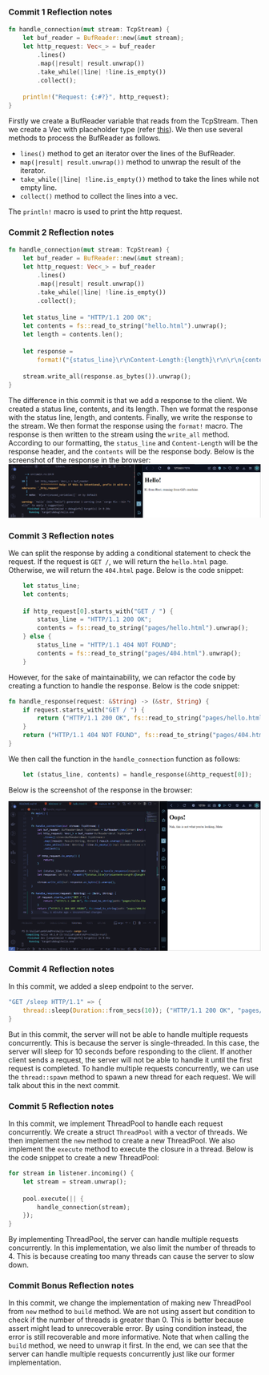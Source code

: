###  Commit 1 Reflection notes

```rust
fn handle_connection(mut stream: TcpStream) {
    let buf_reader = BufReader::new(&mut stream);
    let http_request: Vec<_> = buf_reader
        .lines()
        .map(|result| result.unwrap())
        .take_while(|line| !line.is_empty())
        .collect();

    println!("Request: {:#?}", http_request);
}
```

Firstly we create a BufReader variable that reads from the TcpStream. Then we create a Vec with placeholder type (refer [this](https://stackoverflow.com/questions/34363984/what-is-vec)). We then use several methods to process the BufReader as follows.
- `lines()` method to get an iterator over the lines of the BufReader.
- `map(|result| result.unwrap())` method to unwrap the result of the iterator.
- `take_while(|line| !line.is_empty())` method to take the lines while not empty line.
- `collect()` method to collect the lines into a vec.

The `println!` macro is used to print the http request.

### Commit 2 Reflection notes

```rust
fn handle_connection(mut stream: TcpStream) {
    let buf_reader = BufReader::new(&mut stream);
    let http_request: Vec<_> = buf_reader
        .lines()
        .map(|result| result.unwrap())
        .take_while(|line| !line.is_empty())
        .collect();

    let status_line = "HTTP/1.1 200 OK";
    let contents = fs::read_to_string("hello.html").unwrap();
    let length = contents.len();

    let response =
        format!("{status_line}\r\nContent-Length:{length}\r\n\r\n{contents}");
    
    stream.write_all(response.as_bytes()).unwrap();
}
```

The difference in this commit is that we add a response to the client. We created a status line, contents, and its length. Then we format the response with the status line, length, and contents. Finally, we write the response to the stream. We then format the response using the `format!` macro. The response is then written to the stream using the `write_all` method. According to our formatting, the `status_line` and `Content-Length` will be the response header, and the `contents` will be the response body. Below is the screenshot of the response in the browser:
![commit2](/public/commit2.png)

### Commit 3 Reflection notes

We can split the response by adding a conditional statement to check the request. If the request is `GET /`, we will return the `hello.html` page. Otherwise, we will return the `404.html` page. Below is the code snippet:

```rust
    let status_line;
    let contents;

    if http_request[0].starts_with("GET / ") {
        status_line = "HTTP/1.1 200 OK";
        contents = fs::read_to_string("pages/hello.html").unwrap();
    } else {
        status_line = "HTTP/1.1 404 NOT FOUND";
        contents = fs::read_to_string("pages/404.html").unwrap();
    }
```

However, for the sake of maintainability, we can refactor the code by creating a function to handle the response. Below is the code snippet:

```rust
fn handle_response(request: &String) -> (&str, String) {
    if request.starts_with("GET / ") {
        return ("HTTP/1.1 200 OK", fs::read_to_string("pages/hello.html").unwrap());
    }
    return ("HTTP/1.1 404 NOT FOUND", fs::read_to_string("pages/404.html").unwrap());
}
```

We then call the function in the `handle_connection` function as follows:

```rust
    let (status_line, contents) = handle_response(&http_request[0]);
```

Below is the screenshot of the response in the browser:

![commit3](/public/commit3.png)

### Commit 4 Reflection notes

In this commit, we added a sleep endpoint to the server.

```rust
"GET /sleep HTTP/1.1" => {
    thread::sleep(Duration::from_secs(10)); ("HTTP/1.1 200 OK", "pages/hello.html") 
}
```

But in this commit, the server will not be able to handle multiple requests concurrently. This is because the server is single-threaded. In this case, the server will sleep for 10 seconds before responding to the client. If another client sends a request, the server will not be able to handle it until the first request is completed. To handle multiple requests concurrently, we can use the `thread::spawn` method to spawn a new thread for each request. We will talk about this in the next commit.

### Commit 5 Reflection notes

In this commit, we implement ThreadPool to handle each request concurrently. We create a struct `ThreadPool` with a vector of threads. We then implement the `new` method to create a new ThreadPool. We also implement the `execute` method to execute the closure in a thread. Below is the code snippet to create a new ThreadPool:

```rust
for stream in listener.incoming() {
    let stream = stream.unwrap();

    pool.execute(|| {
        handle_connection(stream);
    });
}
```

By implementing ThreadPool, the server can handle multiple requests concurrently. In this implementation, we also limit the number of threads to 4. This is because creating too many threads can cause the server to slow down.

### Commit Bonus Reflection notes

In this commit, we change the implementation of making new ThreadPool from `new` method to `build` method. We are not using assert but condition to check if the number of threads is greater than 0. This is better because assert might lead to unrecoverable error. By using condition instead, the error is still recoverable and more informative. Note that when calling the `build` method, we need to unwrap it first. In the end, we can see that the server can handle multiple requests concurrently just like our former implementation.